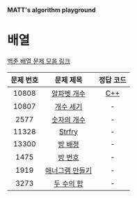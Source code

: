 #### MATT's algorithm playground

# 배열

[백준 배열 문제 모음 링크](https://www.acmicpc.net/workbook/view/7307)

| 문제 번호 | 문제 제목 | 정답 코드 |
| :--: | :--: | :--: |
| 10808 | [알파벳 개수](https://www.acmicpc.net/problem/10808) | [C++](./array/10808.cpp) |
| 10807 | [개수 세기](https://www.acmicpc.net/problem/10807) | - |
| 2577 | [숫자의 개수](https://www.acmicpc.net/problem/2577) | - |
| 11328 | [Strfry](https://www.acmicpc.net/problem/11328) | - |
| 13300 | [방 배정](https://www.acmicpc.net/problem/13300) | - |
| 1475 | [방 번호](https://www.acmicpc.net/problem/1475) | - |
| 1919 | [애너그램 만들기](https://www.acmicpc.net/problem/1919) | - |
| 3273 | [두 수의 합](https://www.acmicpc.net/problem/3273) | - |
